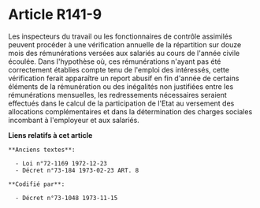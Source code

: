 # Article R141-9

Les inspecteurs du travail ou les fonctionnaires de contrôle assimilés peuvent procéder à une vérification annuelle de la
répartition sur douze mois des rémunérations versées aux salariés au cours de l'année civile écoulée. Dans l'hypothèse où,
ces rémunérations n'ayant pas été correctement établies compte tenu de l'emploi des intéressés, cette vérification ferait
apparaître un report abusif en fin d'année de certains éléments de la rémunération ou des inégalités non justifiées entre les
rémunérations mensuelles, les redressements nécessaires seraient effectués dans le calcul de la participation de l'Etat au
versement des allocations complémentaires et dans la détermination des charges sociales incombant à l'employeur et aux
salariés.

**Liens relatifs à cet article**

	**Anciens textes**:

	  - Loi n°72-1169 1972-12-23
	  - Décret n°73-184 1973-02-23 ART. 8

	**Codifié par**:

	  - Décret n°73-1048 1973-11-15
